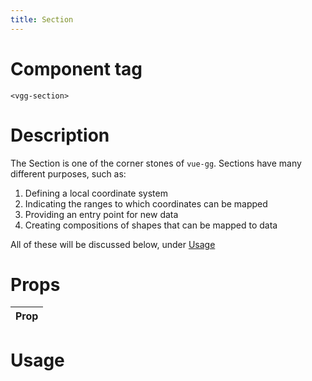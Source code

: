 ```yaml
---
title: Section
---
```


# Component tag

`<vgg-section>`

# Description

The Section is one of the corner stones of `vue-gg`. Sections have many different
purposes, such as:

1. Defining a local coordinate system
2. Indicating the ranges to which coordinates can be mapped
3. Providing an entry point for new data
4. Creating compositions of shapes that can be mapped to data

All of these will be discussed below, under [Usage](#usage)

# Props

| Prop | 
| ---- |

# Usage
